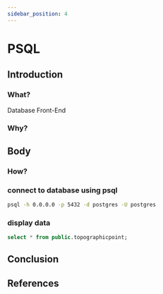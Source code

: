 ```yaml
---
sidebar_position: 4
---
```


# PSQL 

## Introduction
### What?
Database Front-End 

### Why?

## Body
### How?

### connect to database using psql

``` bash
psql -h 0.0.0.0 -p 5432 -d postgres -U postgres
```

### display data
``` sql
select * from public.topographicpoint;
```




## Conclusion

## References
